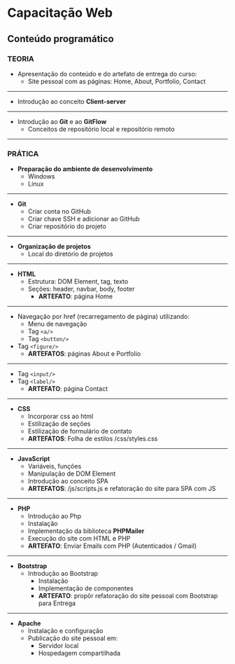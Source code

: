 # Capacitação Web

## Conteúdo programático

### TEORIA

- Apresentação do conteúdo e do artefato de entrega do curso: 
  - Site pessoal com as páginas: Home, About, Portfolio, Contact 

---

- Introdução ao conceito __Client-server__

---

- Introdução ao __Git__ e ao __GitFlow__
  - Conceitos de repositório local e repositório remoto

---

### PRÁTICA

- __Preparação do ambiente de desenvolvimento__
  - Windows
  - Linux

---

- __Git__
  - Criar conta no GitHub
  - Criar chave SSH e adicionar ao GitHub
  - Criar repositório do projeto

---

- __Organização de projetos__
  - Local do diretório de projetos

---

- __HTML__
  - Estrutura: DOM Element, tag, texto
  - Seções: header, navbar, body, footer
    - __ARTEFATO__: página Home 

---

  - Navegação por href (recarregamento de página) utilizando:
    - Menu de navegação 
    - Tag ```<a/>```
    - Tag ```<button/>``` 
  - Tag ```<figure/>```
    - __ARTEFATOS__: páginas About e Portfolio

---

  - Tag ```<input/>```
  - Tag ```<label/>```
    - __ARTEFATO__: página Contact

---

- __CSS__
  - Incorporar css ao html
  - Estilização de seções
  - Estilização de formulário de contato
  - __ARTEFATOS__: Folha de estilos /css/styles.css 
---

- __JavaScript__
  - Variáveis, funções
  - Manipulação de DOM Element
  - Introdução ao conceito SPA
  - __ARTEFATOS__: /js/scripts.js e refatoração do site para SPA com JS

---

- __PHP__
  - Introdução ao Php
  - Instalação
  - Implementação da biblioteca __PHPMailer__
  - Execução do site com HTML e PHP
  - __ARTEFATO__: Enviar Emails com PHP (Autenticados / Gmail)

---

- __Bootstrap__
  - Introdução ao Bootstrap
    - Instalação
    - Implementação de componentes
    - __ARTEFATO__: propôr refatoração do site pessoal com Bootstrap para Entrega

---

- __Apache__
  - Instalação e configuração
  - Publicação do site pessoal em:
    - Servidor local
    - Hospedagem compartilhada
